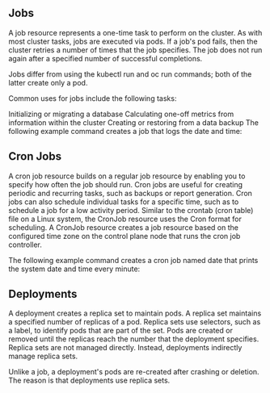 ## Jobs

A job resource represents a one-time task to perform on the cluster. As with most cluster tasks, jobs are executed via pods. If a job's pod fails, then the cluster retries a number of times that the job specifies. The job does not run again after a specified number of successful completions.

Jobs differ from using the kubectl run and oc run commands; both of the latter create only a pod.

Common uses for jobs include the following tasks:

Initializing or migrating a database
Calculating one-off metrics from information within the cluster
Creating or restoring from a data backup
The following example command creates a job that logs the date and time:


## Cron Jobs

A cron job resource builds on a regular job resource by enabling you to specify how often the job should run. Cron jobs are useful for creating periodic and recurring tasks, such as backups or report generation. Cron jobs can also schedule individual tasks for a specific time, such as to schedule a job for a low activity period. Similar to the crontab (cron table) file on a Linux system, the CronJob resource uses the Cron format for scheduling. A CronJob resource creates a job resource based on the configured time zone on the control plane node that runs the cron job controller.

The following example command creates a cron job named date that prints the system date and time every minute:

## Deployments

A deployment creates a replica set to maintain pods. A replica set maintains a specified number of replicas of a pod. Replica sets use selectors, such as a label, to identify pods that are part of the set. Pods are created or removed until the replicas reach the number that the deployment specifies. Replica sets are not managed directly. Instead, deployments indirectly manage replica sets.

Unlike a job, a deployment's pods are re-created after crashing or deletion. The reason is that deployments use replica sets.